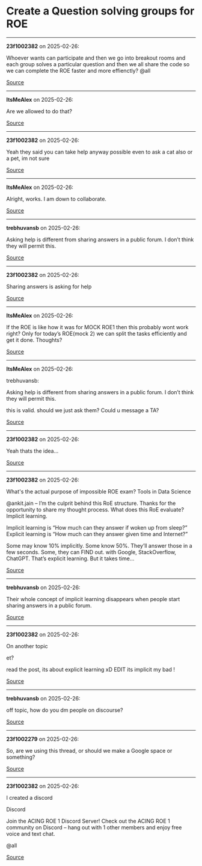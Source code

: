 # Create a Question solving groups for ROE


---

**23f1002382** on 2025-02-26:

Whoever wants can participate and then we go into breakout rooms and each group solves a particular question and then we all share the code so we can complete the ROE faster and more effienctly?
@all

[Source](https://discourse.onlinedegree.iitm.ac.in/t/create-a-question-solving-groups-for-roe/168567/1)

---

**ItsMeAlex** on 2025-02-26:

Are we allowed to do that?

[Source](https://discourse.onlinedegree.iitm.ac.in/t/create-a-question-solving-groups-for-roe/168567/2)

---

**23f1002382** on 2025-02-26:

Yeah they said you can take help anyway possible even  to ask a cat also or a pet, im not sure

[Source](https://discourse.onlinedegree.iitm.ac.in/t/create-a-question-solving-groups-for-roe/168567/3)

---

**ItsMeAlex** on 2025-02-26:

Alright, works. I am down to collaborate.

[Source](https://discourse.onlinedegree.iitm.ac.in/t/create-a-question-solving-groups-for-roe/168567/4)

---

**trebhuvansb** on 2025-02-26:

Asking help is different from sharing answers in a public forum. I don’t think they will permit this.

[Source](https://discourse.onlinedegree.iitm.ac.in/t/create-a-question-solving-groups-for-roe/168567/5)

---

**23f1002382** on 2025-02-26:

Sharing answers is asking for help

[Source](https://discourse.onlinedegree.iitm.ac.in/t/create-a-question-solving-groups-for-roe/168567/6)

---

**ItsMeAlex** on 2025-02-26:

If the ROE is like how it was for MOCK ROE1 then this probably wont work right?
Only for today’s ROE(mock 2) we can split  the tasks efficiently and get it done.
Thoughts?

[Source](https://discourse.onlinedegree.iitm.ac.in/t/create-a-question-solving-groups-for-roe/168567/7)

---

**ItsMeAlex** on 2025-02-26:




 trebhuvansb:

Asking help is different from sharing answers in a public forum. I don’t think they will permit this.


this is valid. should we just ask them? Could u message a TA?

[Source](https://discourse.onlinedegree.iitm.ac.in/t/create-a-question-solving-groups-for-roe/168567/8)

---

**23f1002382** on 2025-02-26:

Yeah thats the idea…

[Source](https://discourse.onlinedegree.iitm.ac.in/t/create-a-question-solving-groups-for-roe/168567/9)

---

**23f1002382** on 2025-02-26:





What's the actual purpose of impossible ROE exam? Tools in Data Science


@ankit.jain – I’m the culprit behind this RoE structure. Thanks for the opportunity to share my thought process. 
What does this RoE evaluate? Implicit learning. 

Implicit learning is “How much can they answer if woken up from sleep?”
Explicit learning is “How much can they answer given time and Internet?”

Some may know 10% implicitly. Some know 50%. They’ll answer those in a few seconds. 
Some, they can FIND out. with Google, StackOverflow, ChatGPT. That’s explicit learning. But it takes time…
  



[Source](https://discourse.onlinedegree.iitm.ac.in/t/create-a-question-solving-groups-for-roe/168567/10)

---

**trebhuvansb** on 2025-02-26:

Their whole concept of implicit learning disappears when people start sharing answers in a public forum.

[Source](https://discourse.onlinedegree.iitm.ac.in/t/create-a-question-solving-groups-for-roe/168567/11)

---

**23f1002382** on 2025-02-26:




On another topic

et?


read the post, its about explicit learning xD
EDIT its implicit my bad !

[Source](https://discourse.onlinedegree.iitm.ac.in/t/create-a-question-solving-groups-for-roe/168567/12)

---

**trebhuvansb** on 2025-02-26:

off topic, how do you dm people on discourse?

[Source](https://discourse.onlinedegree.iitm.ac.in/t/create-a-question-solving-groups-for-roe/168567/13)

---

**23f1002279** on 2025-02-26:

So, are we using this thread, or should we make a Google space or something?

[Source](https://discourse.onlinedegree.iitm.ac.in/t/create-a-question-solving-groups-for-roe/168567/14)

---

**23f1002382** on 2025-02-26:

I created a discord


Discord


Join the ACING ROE 1 Discord Server!
Check out the ACING ROE 1 community on Discord – hang out with 1 other members and enjoy free voice and text chat.





@all

[Source](https://discourse.onlinedegree.iitm.ac.in/t/create-a-question-solving-groups-for-roe/168567/15)